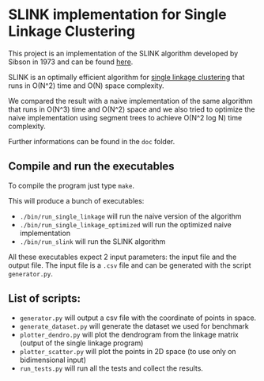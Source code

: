 # SLINK implementation for Single Linkage Clustering

This project is an implementation of the SLINK algorithm developed by Sibson in 1973 and can be found [here][8bdaa30d].

  [8bdaa30d]: http://www.cs.gsu.edu/~wkim/index_files/papers/sibson.pdf "sibson paper SLINK"

SLINK is an optimally efficient algorithm for [single linkage clustering][1d8e13fd] that runs in O(N^2) time and O(N) space complexity.

  [1d8e13fd]: https://en.wikipedia.org/wiki/Single-linkage_clustering "single linkage"

We compared the result with a naive implementation of the same algorithm that runs in O(N^3) time and O(N^2) space and we also tried to optimize the naive implementation using segment trees to achieve O(N^2 log N) time complexity.

Further informations can be found in the `doc` folder.

## Compile and run the executables
To compile the program just type `make`.

This will produce a bunch of executables:
- `./bin/run_single_linkage` will run the naive version of the algorithm
- `./bin/run_single_linkage_optimized` will run the optimized naive implementation
- `./bin/run_slink` will run the SLINK algorithm

All these executables expect 2 input parameters: the input file and the output file. The input file is a `.csv` file and can be generated with the script `generator.py`.

## List of scripts:
- `generator.py` will output a csv file with the coordinate of points in space.
- `generate_dataset.py` will generate the dataset we used for benchmark
- `plotter_dendro.py` will plot the dendrogram from the linkage matrix (output of the single linkage program)
- `plotter_scatter.py` will plot the points in 2D space (to use only on bidimensional input)
- `run_tests.py` will run all the tests and collect the results.
